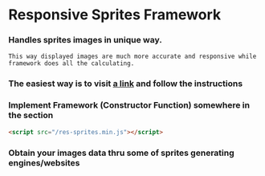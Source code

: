 # Responsive Sprites Framework


### Handles sprites images in unique way.
    This way displayed images are much more accurate and responsive while framework does all the calculating.

### The easiest way is to visit [a link](http://responsive-sprites.com) and follow the instructions

### Implement Framework (Constructor Function) somewhere in the <head> section
```html
<script src="/res-sprites.min.js"></script>
```

### Obtain your images data thru some of sprites generating engines/websites

